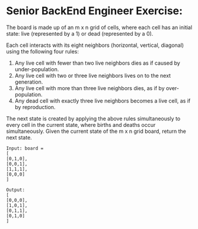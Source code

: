 
# Senior BackEnd Engineer Exercise:

The board is made up of an m x n grid of cells, 
where each cell has an initial state: live (represented by a 1) or dead (represented by a 0). 

Each cell interacts with its eight neighbors (horizontal, vertical, diagonal) using the following four rules:
1.	Any live cell with fewer than two live neighbors dies as if caused by under-population.
2.	Any live cell with two or three live neighbors lives on to the next generation.
3.	Any live cell with more than three live neighbors dies, as if by over-population.
4.	Any dead cell with exactly three live neighbors becomes a live cell, as if by reproduction.

The next state is created by applying the above rules simultaneously to every cell in the current state, where births and deaths occur simultaneously. 
Given the current state of the m x n grid board, return the next state. 

```
Input: board =
[
[0,1,0],
[0,0,1],
[1,1,1],
[0,0,0]
]
```
```
Output:
[
[0,0,0],
[1,0,1],
[0,1,1],
[0,1,0]
]
```

